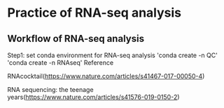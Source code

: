 # Practice of RNA-seq analysis

## Workflow of RNA-seq analysis

Step1: set conda environment for RNA-seq analysis
'conda create -n QC'
'conda create -n RNAseq'
Reference

RNAcocktail(https://www.nature.com/articles/s41467-017-00050-4)

RNA sequencing: the teenage years(https://www.nature.com/articles/s41576-019-0150-2)

